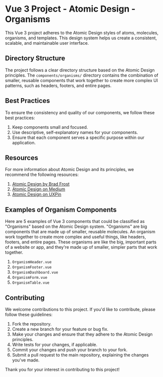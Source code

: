 # Vue 3 Project - Atomic Design - Organisms

This Vue 3 project adheres to the Atomic Design styles of atoms, molecules, organisms, and templates. This design system helps us create a consistent, scalable, and maintainable user interface.

## Directory Structure

The project follows a clear directory structure based on the Atomic Design principles. The `components/organisms/` directory contains the combination of smaller, reusable components that work together to create more complex UI patterns, such as headers, footers, and entire pages.

## Best Practices

To ensure the consistency and quality of our components, we follow these best practices:

1. Keep components small and focused.
2. Use descriptive, self-explanatory names for your components.
3. Ensure that each component serves a specific purpose within our application.

## Resources

For more information about Atomic Design and its principles, we recommend the following resources:

1. [Atomic Design by Brad Frost](https://bradfrost.com/blog/web/atomic-web-design/)
2. [Atomic Design on Medium](https://medium.com/tag/atomic-design)
3. [Atomic Design on UXPin](https://www.uxpin.com/studio/artboard/11333-atomic-design-principles)

## Examples of Organism Components

Here are 5 examples of Vue 3 components that could be classified as "Organisms" based on the Atomic Design system. "Organisms" are big components that are made up of smaller, reusable molecules. An organism  work together to create more complex and useful things, like headers, footers, and entire pages. These organisms are like the big, important parts of a website or app, and they're made up of smaller, simpler parts that work together. 

1. `OrganismHeader.vue`
2. `OrganismFooter.vue`
3. `OrganismDashboard.vue`
4. `OrganismForm.vue`
5. `OrganismTable.vue`

## Contributing

We welcome contributions to this project. If you'd like to contribute, please follow these guidelines:

1. Fork the repository.
2. Create a new branch for your feature or bug fix.
3. Make your changes and ensure that they adhere to the Atomic Design principles.
4. Write tests for your changes, if applicable.
5. Commit your changes and push your branch to your fork.
6. Submit a pull request to the main repository, explaining the changes you've made.

Thank you for your interest in contributing to this project!